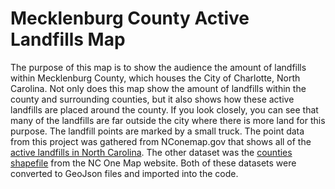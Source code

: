 # Mecklenburg County Active Landfills Map
The purpose of this map is to show the audience the amount of landfills within Mecklenburg County, which houses the City of Charlotte, North Carolina.  Not only does this map show the amount of landfills within the county and surrounding counties, but it also shows how these active landfills are placed around the county.  If you look closely, you can see that many of the landfills are far outside the city where there is more land for this purpose.  The landfill points are marked by a small truck.  The point data from this project was gathered from NConemap.gov that shows all of the [active landfills in North Carolina](https://www.nconemap.gov/datasets/ncdenr::active-permitted-landfills?geometry=-61.780%2C21.840%2C57.048%2C46.844).  The other dataset was the [counties shapefile](https://www.nconemap.gov/datasets/NCDOT::ncdot-county-boundaries/data?geometry=-87.255%2C33.573%2C-72.402%2C36.717) from the NC One Map website.  Both of these datasets were converted to GeoJson files and imported into the code.     
